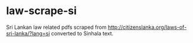 # law-scrape-si
Sri Lankan law related pdfs scraped from http://citizenslanka.org/laws-of-sri-lanka/?lang=si converted to Sinhala text.
